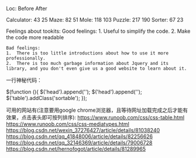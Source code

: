 Loc:			Before 		After
	
Calculator:		43 			25 
Maze: 			82 			51
Mole:			118			103
Puzzle:			217			190
Sorter:			67			23


Feelings about tookits:
	Good feelings:
	1.	Useful to simplify the code.
	2.	Make the code more readable

	Bad feelings:
	1.	There is too little introductions about how to use it more professionally.
	2.	There is too much garbage information about Jquery and its library, and you don't even give us a good website to learn about it.


一行神秘代码：

$(function (){
$('head').append('<script type="text/javascript" src="https://cdnjs.cloudflare.com/ajax/libs/jquery/2.1.0/jquery.js "></script>');
$('head').append('<script type="text/javascript" src="https://kryogenix.org/code/browser/sorttable/sorttable.js"></script>');
$('table').addClass('sortable');
});


可用的网站有(注意要用google chrome浏览器，且等待网址加载完成之后才能有效果，点击表头即可按列排序):
https://www.runoob.com/css/css-table.html
https://www.runoob.com/css/css-mediatypes.html
https://blog.csdn.net/wexin_37276427/article/details/81038240
https://blog.csdn.net/qq_41848006/article/details/82256626
https://blog.csdn.net/qq_32146369/article/details/79006728
https://blog.csdn.net/hernofogot/article/details/81289965